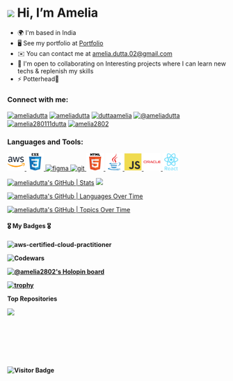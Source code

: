 <h1><img src="https://github-production-user-asset-6210df.s3.amazonaws.com/49182604/259927709-0fb05299-6937-4ac1-aba7-55fdce9cd94e.png" width=19%>
Hi, I’m Amelia</h1>


* 🌍  I'm based in India
* 🖥️  See my portfolio at [Portfolio](https://ameliadutta.netlify.app/)
* ✉️  You can contact me at [amelia.dutta.02@gmail.com](mailto:amelia.dutta.02@gmail.com)
* 🤝  I'm open to collaborating on Interesting projects where I can learn new techs & replenish my skills
* ⚡  Potterhead💚

<h3 align="left">Connect with me:</h3>
<p align="left">
<a href="https://twitter.com/ameliadutta" target="blank"><img align="center" src="https://raw.githubusercontent.com/rahuldkjain/github-profile-readme-generator/master/src/images/icons/Social/twitter.svg" alt="ameliadutta" height="30" width="40" /></a>
<a href="https://linkedin.com/in/ameliadutta" target="blank"><img align="center" src="https://raw.githubusercontent.com/rahuldkjain/github-profile-readme-generator/master/src/images/icons/Social/linked-in-alt.svg" alt="ameliadutta" height="30" width="40" /></a>
<a href="https://instagram.com/duttaamelia" target="blank"><img align="center" src="https://raw.githubusercontent.com/rahuldkjain/github-profile-readme-generator/master/src/images/icons/Social/instagram.svg" alt="duttaamelia" height="30" width="40" /></a>
<a href="https://hashnode.com/@ameliadutta" target="blank"><img align="center" src="https://raw.githubusercontent.com/rahuldkjain/github-profile-readme-generator/master/src/images/icons/Social/hashnode.svg" alt="@ameliadutta" height="30" width="40" /></a>
<a href="https://www.leetcode.com/amelia280111dutta" target="blank"><img align="center" src="https://raw.githubusercontent.com/rahuldkjain/github-profile-readme-generator/master/src/images/icons/Social/leet-code.svg" alt="amelia280111dutta" height="30" width="40" /></a>
<a href="https://codepen.io/amelia2802" target="blank"><img align="center" src="https://raw.githubusercontent.com/rahuldkjain/github-profile-readme-generator/master/src/images/icons/Social/codepen.svg" alt="amelia2802" height="30" width="40" /></a>          
</p>

<h3 align="left">Languages and Tools:</h3>
<p align="left"> <a href="https://aws.amazon.com" target="_blank" rel="noreferrer"> <img src="https://raw.githubusercontent.com/devicons/devicon/master/icons/amazonwebservices/amazonwebservices-original-wordmark.svg" alt="aws" width="40" height="40"/> </a> <a href="https://www.w3schools.com/css/" target="_blank" rel="noreferrer"> <img src="https://raw.githubusercontent.com/devicons/devicon/master/icons/css3/css3-original-wordmark.svg" alt="css3" width="40" height="40"/> </a> <a href="https://www.figma.com/" target="_blank" rel="noreferrer"> <img src="https://www.vectorlogo.zone/logos/figma/figma-icon.svg" alt="figma" width="40" height="40"/> </a> <a href="https://git-scm.com/" target="_blank" rel="noreferrer"> <img src="https://www.vectorlogo.zone/logos/git-scm/git-scm-icon.svg" alt="git" width="40" height="40"/> </a> <a href="https://www.w3.org/html/" target="_blank" rel="noreferrer"> <img src="https://raw.githubusercontent.com/devicons/devicon/master/icons/html5/html5-original-wordmark.svg" alt="html5" width="40" height="40"/> </a> <a href="https://www.java.com" target="_blank" rel="noreferrer"> <img src="https://raw.githubusercontent.com/devicons/devicon/master/icons/java/java-original.svg" alt="java" width="40" height="40"/> </a> <a href="https://developer.mozilla.org/en-US/docs/Web/JavaScript" target="_blank" rel="noreferrer"> <img src="https://raw.githubusercontent.com/devicons/devicon/master/icons/javascript/javascript-original.svg" alt="javascript" width="40" height="40"/> </a> <a href="https://www.oracle.com/" target="_blank" rel="noreferrer"> <img src="https://raw.githubusercontent.com/devicons/devicon/master/icons/oracle/oracle-original.svg" alt="oracle" width="40" height="40"/> </a> <a href="https://reactjs.org/" target="_blank" rel="noreferrer"> <img src="https://raw.githubusercontent.com/devicons/devicon/master/icons/react/react-original-wordmark.svg" alt="react" width="40" height="40"/> </a> </p>

          
[![ameliadutta's GitHub | Stats](https://stats.quine.sh/ameliadutta/github?theme=light)](https://quine.sh?utm_source=widgets&utm_campaign=ameliadutta) <a href="http://www.github.com/amelia2802"><img src="https://github-readme-streak-stats.herokuapp.com/?user=amelia2802&stroke=0f172a&background=ffffff&ring=22c55e&fire=22c55e&currStreakNum=0f172a&currStreakLabel=22c55e&sideNums=0f172a&sideLabels=0f172a&dates=0f172a&hide_border=true" /></a>

[![ameliadutta's GitHub | Languages Over Time](https://stats.quine.sh/ameliadutta/languages-over-time?theme=light)](https://quine.sh?utm_source=widgets&utm_campaign=ameliadutta)

[![ameliadutta's GitHub | Topics Over Time](https://stats.quine.sh/ameliadutta/topics-over-time?theme=light)](https://quine.sh?utm_source=widgets&utm_campaign=ameliadutta)

<h4>🎖️ My Badges 🎖️<h4>

![aws-certified-cloud-practitioner](https://github.com/user-attachments/assets/e12971d6-f28d-4cb8-adb1-913b8a17860d)



![Codewars](https://www.codewars.com/users/amelia2802/badges/large?theme=dark)

[![@amelia2802's Holopin board](https://holopin.io/api/user/board?user=amelia2802)](https://holopin.io/@amelia2802)


[![trophy](https://github-profile-trophy.vercel.app/?username=amelia2802&no-bg=true&no-frame=true&theme=flat)](https://github.com/ryo-ma/github-profile-trophy)

<b>Top Repositories</b>
<div width="100%" align="center"><a href="https://github.com/amelia2802/SIT_NEST-App-of-Requirements" align="left"><img align="left" width="45%" src="https://github-readme-stats.vercel.app/api/pin/?username=amelia2802&repo=SIT_NEST-App-of-Requirements&title_color=22c55e&text_color=0f172a&icon_color=22c55e&bg_color=ffffff&hide_border=true&locale=en" /></a></div><br /><br /><br /><br /><br /><br /><br />



![Visitor Badge](https://visitor-badge.laobi.icu/badge?page_id=amelia2802.amelia2802)


